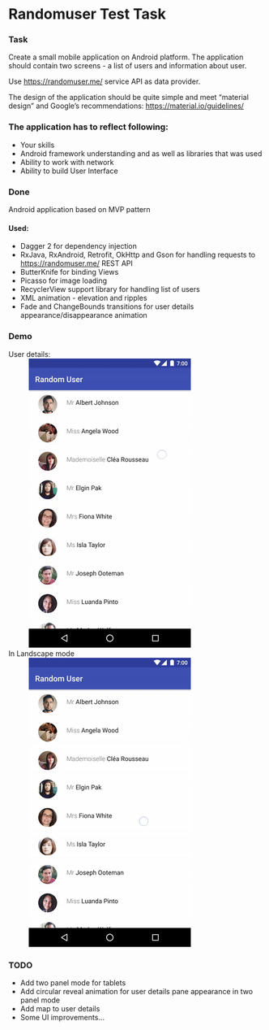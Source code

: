 # Randomuser Test Task

### Task
Create a small mobile application on Android platform. The application should contain two screens - a list of users and information about user.

Use https://randomuser.me/ service API as data provider.

The design of the application should be quite simple and meet “material design” and Google’s recommendations: https://material.io/guidelines/

### The application has to reflect following:
* Your skills
* Android framework understanding and as well as libraries that was used
* Ability to work with network
* Ability to build User Interface

### Done
Android application based on MVP pattern
#### Used:
* Dagger 2 for dependency injection
* RxJava, RxAndroid, Retrofit, OkHttp and Gson for handling requests to https://randomuser.me/ REST API
* ButterKnife for binding Views
* Picasso for image loading
* RecyclerView support library for handling list of users
* XML animation - elevation and ripples
* Fade and ChangeBounds transitions for user details appearance/disappearance animation

### Demo
<dl>
  <dt>User details:</dt>
  <dd><img src="https://github.com/st0rmtroop3r/randomuser-test-task/blob/master/blob/details.gif")</dd>

  <dt>In Landscape mode</dt>
  <dd><img src="https://github.com/st0rmtroop3r/randomuser-test-task/blob/master/blob/landscape.gif")</dd>
</dl>




### TODO
* Add two panel mode for tablets
* Add circular reveal animation for user details pane appearance in two panel mode
* Add map to user details
* Some UI improvements...
